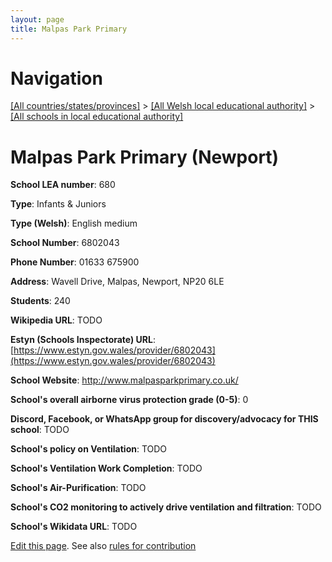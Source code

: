 ```yaml
---
layout: page
title: Malpas Park Primary
---
```

# Navigation

[[All countries/states/provinces]](../../..) > [[All Welsh local educational authority]](../..) > [[All schools in local educational authority]](..)

# Malpas Park Primary (Newport)

**School LEA number**: 680

**Type**: Infants & Juniors

**Type (Welsh)**: English medium

**School Number**: 6802043

**Phone Number**: 01633 675900

**Address**: Wavell Drive, Malpas, Newport, NP20 6LE

**Students**: 240

**Wikipedia URL**: TODO

**Estyn (Schools Inspectorate) URL**: [https://www.estyn.gov.wales/provider/6802043](https://www.estyn.gov.wales/provider/6802043)

**School Website**: http://www.malpasparkprimary.co.uk/

**School's overall airborne virus protection grade (0-5)**: 0

**Discord, Facebook, or WhatsApp group for discovery/advocacy for THIS school**: TODO

**School's policy on Ventilation**: TODO

**School's Ventilation Work Completion**: TODO

**School's Air-Purification**: TODO

**School's CO2 monitoring to actively drive ventilation and filtration**: TODO

**School's Wikidata URL**: TODO




[Edit this page](https://github.com/ventilate-schools/Wales/edit/prif/./Newport/Malpas_Park_Primary.md). See also [rules for contribution](../../../contribution-rules/)